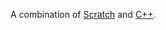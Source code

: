 A combination of [Scratch](http://scratch.mit.edu/) and [C++](https://en.wikipedia.org/wiki/C%2B%2B).
